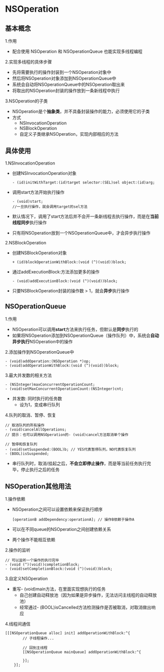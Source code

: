 # NSOperation

## 基本概念

1.作用
- 配合使用 NSOperation 和 NSOperationQueue 也能实现多线程编程2.实现多线程的具体步骤- 先将需要执行的操作封装到一个NSOperation对象中- 然后将NSOperation对象添加到NSOperationQueue中- 系统会自动将NSOperationQueue中的NSOperation取出来- 将取出的NSOperation封装的操作放到一条新线程中执行

3.NSOperation的子类- NSOperation是个**抽象类**，并不具备封装操作的能力，必须使用它的子类- 方式
	- NSInvocationOperation	- NSBlockOperation	- 自定义子类继承NSOperation，实现内部相应的方法## 具体使用

1.NSInvocationOperation

- 创建NSInvocationOperation对象

	```objc	- (id)initWithTarget:(id)target selector:(SEL)sel object:(id)arg;	```
	
- 调用start方法开始执行操作	```objc	- (void)start;	//一旦执行操作，就会调用target的sel方法	```
	
- 默认情况下，调用了start方法后并不会开一条新线程去执行操作，而是在**当前线程同步**执行操作- 只有将NSOperation放到一个NSOperationQueue中，才会异步执行操作2.NSBlockOperation

- 创建NSBlockOperation对象

	```objc	+ (id)blockOperationWithBlock:(void (^)(void))block;	```
	
- 通过addExecutionBlock:方法添加更多的操作

	```objc	- (void)addExecutionBlock:(void (^)(void))block;	```
	
- 只要NSBlockOperation封装的操作数 > 1，就会**异步**执行操作## NSOperationQueue

1.作用
- NSOperation可以调用**start**方法来执行任务，但默认是**同步**执行的- 如果将NSOperation添加到NSOperationQueue（操作队列）中，系统会**自动异步执行**NSOperation中的操作

2.添加操作到NSOperationQueue中

```objc- (void)addOperation:(NSOperation *)op;- (void)addOperationWithBlock:(void (^)(void))block;```3.最大并发数的相关方法

```objc- (NSInteger)maxConcurrentOperationCount;- (void)setMaxConcurrentOperationCount:(NSInteger)cnt;```

- 并发数: 同时执行的任务数
	- 设为1，变成串行队列

4.队列的取消、暂停、恢复

```objc
// 取消队列的所有操作- (void)cancelAllOperations;// 提示：也可以调用NSOperation的- (void)cancel方法取消单个操作// 暂停和恢复队列- (void)setSuspended:(BOOL)b; // YES代表暂停队列，NO代表恢复队列- (BOOL)isSuspended;
``` - 串行队列时，取消/挂起之后，**不会立即停止操作**，而是等当前任务执行完毕，停止执行之后的任务## NSOperation其他用法

1.操作依赖

- NSOperation之间可以设置依赖来保证执行顺序	
	```objc	[operationB addDependency:operationA]; // 操作B依赖于操作A	```
	
- 可以在不同queue的NSOperation之间创建依赖关系- 两个操作不能相互依赖

2.操作的监听

```objc
// 可以监听一个操作的执行完毕- (void (^)(void))completionBlock;- (void)setCompletionBlock:(void (^)(void))block;```

3.自定义NSOperation

- 重写- (void)main方法，在里面实现想执行的任务	- 自己创建自动释放池（因为如果是异步操作，无法访问主线程的自动释放池）	- 经常通过- (BOOL)isCancelled方法检测操作是否被取消，对取消做出响应4.线程间通信

```objc
[[[NSOperationQueue alloc] init] addOperationWithBlock:^{
        // 子线程操作...
        
        // 回到主线程
        [[NSOperationQueue mainQueue] addOperationWithBlock:^{
            
        }];
    }];

```